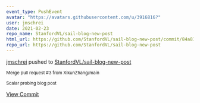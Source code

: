 ```yaml
---
event_type: PushEvent
avatar: "https://avatars.githubusercontent.com/u/3916816?"
user: jmschrei
date: 2021-02-23
repo_name: StanfordVL/sail-blog-new-post
html_url: https://github.com/StanfordVL/sail-blog-new-post/commit/84a81991004d56315eab050de7c7a7aee2c4a5d1
repo_url: https://github.com/StanfordVL/sail-blog-new-post
---
```


<a href='https://github.com/jmschrei' target='_blank'>jmschrei</a> pushed to <a href='https://github.com/StanfordVL/sail-blog-new-post' target='_blank'>StanfordVL/sail-blog-new-post</a>

<small>Merge pull request #3 from XikunZhang/main

Scalar probing blog post</small>

<a href='https://github.com/StanfordVL/sail-blog-new-post/commit/84a81991004d56315eab050de7c7a7aee2c4a5d1' target='_blank'>View Commit</a>